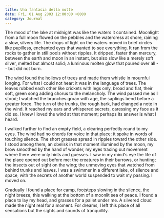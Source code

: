 ```yaml
---
title: Una fantasia della notte
date: Fri, 01 Aug 2003 12:00:00 +0000
category: Journal
---
```


The mood of the lake at midnight was like the waters it contained.
Moonlight from a full moon flowed on the pebbles and the watercress at
shore, raining a slow, silvery life.  The drops of light on the waters
moved in brief circles like pupilless, enchanted eyes that wanted to see
everything.  It ran from the rocks to gather in still pools without
ripples.  It dripped, faster than mercury, between the earth and moon in
an instant, but also slow like a merely soft silver, melted but almost
solid; a luminous molten glow that poured over all -- but did not burn.

The wind found the hollows of trees and made them whistle in mournful
longing.  For what I could not hear: it was in the language of trees.
The leaves rubbed each other like crickets with legs only, broad and
flat, their soft, green song adding chorus to the melancholy.  The wind
passed me as I stood; I watched the branches groan with age, the
saplings bend before a greater force.  The turn of the trunks, the rough
bark, had changed a note in the wind.  It reached my ears and whispered
secrets, caressing my face as it did so.  I knew I loved the wind at
that moment; perhaps its answer is what I heard.

I walked further to find an empty field, a clearing perfectly round to
my eyes.  The wind had no chords for voice in that place; it spoke in
words of touching silence.  The short grasses spread in ripples toward
the other side.  I stood among them, an obelisk in that moment illumined
by the moon, my brow smoothed by the hand of wonder, my eyes tracing out
movement where there were only hints and guesses.  I saw in my mind's
eye the life of the place opened out before me: the creatures in their
burrows, or hunting; the insects out of sight on the wing; the unmoving
eyes that watched from behind trunks and leaves.  I was a swimmer in a
different lake, of silence and space, with the secrets of another world
suspended to wait my passing.  I moved on.

Gradually I found a place for camp, footsteps slowing in the silence,
the night breeze, this walking at the bottom of a moonlit sea of peace.
I found a place to lay my head, and grasses for a pallet under me.  A
silvered cloud made the night real for a moment.  For dreams, I left
this place of all sensations but the sights and sounds of tranquillity.


